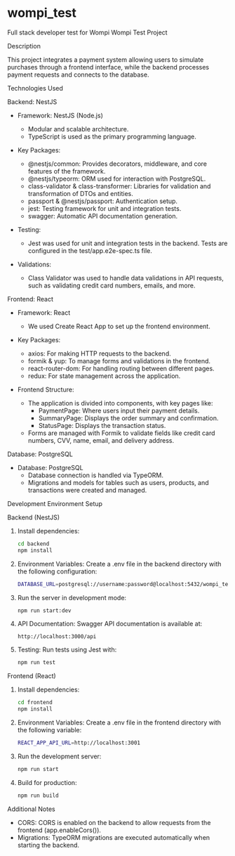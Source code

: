 # wompi_test
Full stack developer test for Wompi
Wompi Test Project

Description

This project integrates a payment system allowing users to simulate purchases through a frontend interface, while the backend processes payment requests and connects to the database.

Technologies Used

Backend: NestJS
- Framework: NestJS (Node.js)
    - Modular and scalable architecture.
    - TypeScript is used as the primary programming language.
  
- Key Packages:
    - @nestjs/common: Provides decorators, middleware, and core features of the framework.
    - @nestjs/typeorm: ORM used for interaction with PostgreSQL.
    - class-validator & class-transformer: Libraries for validation and transformation of DTOs and entities.
    - passport & @nestjs/passport: Authentication setup.
    - jest: Testing framework for unit and integration tests.
    - swagger: Automatic API documentation generation.

- Testing:
    - Jest was used for unit and integration tests in the backend. Tests are configured in the test/app.e2e-spec.ts file.

- Validations:
    - Class Validator was used to handle data validations in API requests, such as validating credit card numbers, emails, and more.

Frontend: React
- Framework: React
    - We used Create React App to set up the frontend environment.
  
- Key Packages:
    - axios: For making HTTP requests to the backend.
    - formik & yup: To manage forms and validations in the frontend.
    - react-router-dom: For handling routing between different pages.
    - redux: For state management across the application.

- Frontend Structure:
    - The application is divided into components, with key pages like:
        - PaymentPage: Where users input their payment details.
        - SummaryPage: Displays the order summary and confirmation.
        - StatusPage: Displays the transaction status.
    - Forms are managed with Formik to validate fields like credit card numbers, CVV, name, email, and delivery address.

Database: PostgreSQL
- Database: PostgreSQL
    - Database connection is handled via TypeORM.
    - Migrations and models for tables such as users, products, and transactions were created and managed.

Development Environment Setup

Backend (NestJS)
1. Install dependencies:
   ```bash
   cd backend
   npm install
   ```

2. Environment Variables: Create a .env file in the backend directory with the following configuration:
   ```bash
   DATABASE_URL=postgresql://username:password@localhost:5432/wompi_test
   ```

3. Run the server in development mode:
   ```bash
   npm run start:dev
   ```

4. API Documentation: Swagger API documentation is available at:
   ```
   http://localhost:3000/api
   ```

5. Testing: Run tests using Jest with:
   ```bash
   npm run test
   ```

Frontend (React)
1. Install dependencies:
   ```bash
   cd frontend
   npm install
   ```

2. Environment Variables: Create a .env file in the frontend directory with the following variable:
   ```bash
   REACT_APP_API_URL=http://localhost:3001
   ```

3. Run the development server:
   ```bash
   npm run start
   ```

4. Build for production:
   ```bash
   npm run build
   ```
Additional Notes

- CORS: CORS is enabled on the backend to allow requests from the frontend (app.enableCors()).
- Migrations: TypeORM migrations are executed automatically when starting the backend.

